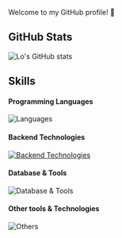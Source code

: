 Welcome to my GitHub profile! 🌟

## GitHub Stats
![Lo's GitHub stats](https://github-readme-stats.vercel.app/api?username=PureLo&show_icons=true&theme=cobalt)

## Skills

#### Programming Languages
![Languages](https://skillicons.dev/icons?i=c,cpp,go)

#### Backend Technologies
[![Backend Technologies](https://skillicons.dev/icons?i=docker,k8s&perline=3)](https://skillicons.dev)

#### Database & Tools
![Database & Tools](https://skillicons.dev/icons?i=mysql,mongodb,redis)

#### Other tools & Technologies
![Others](https://skillicons.dev/icons?i=git,github,markdown,vscode,githubactions,gitlab)
